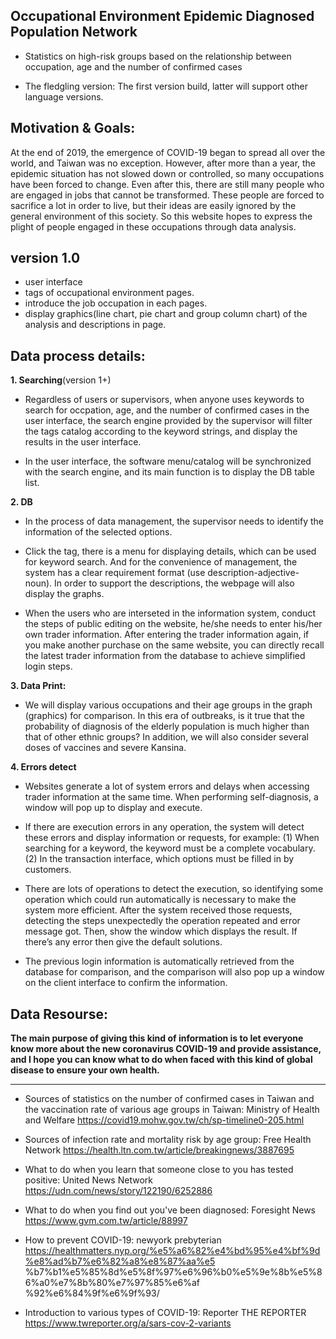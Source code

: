 Occupational Environment Epidemic Diagnosed Population Network
---------------------------------------------------------------------------------------------------------------------
- Statistics on high-risk groups based on the relationship between occupation, age and the number of confirmed cases

- The fledgling version: The first version build, latter will support other language versions.


Motivation & Goals:
---------------------------------------------------------------------------------------------------------------------
At the end of 2019, the emergence of COVID-19 began to spread all over the world, and Taiwan was no exception. However, after more than a year, the epidemic situation has not slowed down or controlled, so many occupations have been forced to change. 
Even after this, there are still many people who are engaged in jobs that cannot be transformed. 
These people are forced to sacrifice a lot in order to live, but their ideas are easily ignored by the general environment of this society. So this website hopes to express the plight of people engaged in these occupations through data analysis.


version 1.0
---------------------------------------------------------------------------------------------------------------------
- user interface
- tags of occupational environment pages.
- introduce the job occupation in each pages.
- display graphics(line chart, pie chart and group column chart) of the analysis and descriptions in page. 


Data process details:
---------------------------------------------------------------------------------------------------------------------
**1. Searching**(version 1+)


- Regardless of users or supervisors, when anyone uses keywords to search for occpation, age, and the number of confirmed cases in the user interface, the search engine provided by the supervisor will filter the tags catalog according to the keyword strings, and display the results in the user interface.

- In the user interface, the software menu/catalog will be synchronized with the search engine, and its main function is to display the DB table list.


**2. DB**


- In the process of data management, the supervisor needs to identify the information of the selected options.
 
- Click the tag, there is a menu for displaying details, which can be used for keyword search. 
And for the convenience of management, the system has a clear requirement format (use description-adjective-noun). 
In order to support the descriptions, the webpage will also display the graphs. 

- When the users who are interseted in the information system, conduct the steps of public editing on the website, he/she needs to enter his/her own trader information. 
After entering the trader information again, if you make another purchase on the same website, you can directly recall the latest trader information from the database to achieve simplified login steps.


**3. Data Print:**


- We will display various occupations and their age groups in the graph (graphics) for comparison.
In this era of outbreaks, is it true that the probability of diagnosis of the elderly population is much higher than that of other ethnic groups? 
In addition, we will also consider several doses of vaccines and severe Kansina.


**4. Errors detect**


- Websites generate a lot of system errors and delays when accessing trader information at the same time. 
When performing self-diagnosis, a window will pop up to display and execute.

- If there are execution errors in any operation, the system will detect these errors and display information or requests, for example:
    (1) When searching for a keyword, the keyword must be a complete vocabulary.
    (2) In the transaction interface, which options must be filled in by customers.

- There are lots of operations to detect the execution, so identifying some operation which could run  automatically is necessary to make the system more efficient. 
After the system received those requests, detecting the steps unexpectedly the operation repeated and error message got. 
Then, show the window which displays the result. If there’s any error then give the default solutions.

- The previous login information is automatically retrieved from the database for comparison, and the comparison will also pop up a window on the client interface to confirm the information.

Data Resourse:
------------------------------------------------------------------------------------------------------------------------
**The main purpose of giving this kind of information is to let everyone know more about the new coronavirus COVID-19 and provide assistance, and I hope you can know what to do when faced with this kind of global disease to ensure your own health.**
*********************************************************************************************************************
- Sources of statistics on the number of confirmed cases in Taiwan and the vaccination rate of various age groups in Taiwan:
Ministry of Health and Welfare https://covid19.mohw.gov.tw/ch/sp-timeline0-205.html

- Sources of infection rate and mortality risk by age group:
Free Health Network https://health.ltn.com.tw/article/breakingnews/3887695

- What to do when you learn that someone close to you has tested positive:
United News Network https://udn.com/news/story/122190/6252886

- What to do when you find out you've been diagnosed:
Foresight News https://www.gvm.com.tw/article/88997

- How to prevent COVID-19:
newyork prebyterian https://healthmatters.nyp.org/%e5%a6%82%e4%bd%95%e4%bf%9d%e8%ad%b7%e6%82%a8%e8%87%aa%e5 %b7%b1%e5%85%8d%e5%8f%97%e6%96%b0%e5%9e%8b%e5%86%a0%e7%8b%80%e7%97%85%e6%af %92%e6%84%9f%e6%9f%93/

- Introduction to various types of COVID-19:
Reporter THE REPORTER https://www.twreporter.org/a/sars-cov-2-variants
